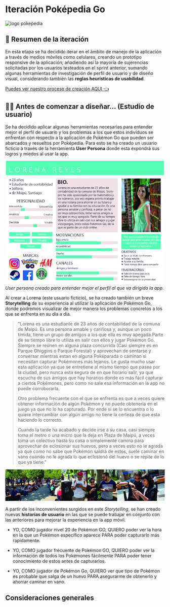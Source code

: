 # Iteración Poképedia Go

![logo pokepedia](pokepedia-logo.png)

## 📄 Resumen de la iteración 
En esta etapa se ha decidido iterar en el ámbito de manejo de la aplicación a través de medios móviles como celulares, creando un prototipo responsive de la aplicación; añadiendo así la mayoría de sujerencias solicitadas por los usuarios testeados en el sprint anterior, sumando algunas herramientas de investigación de perfil de usuario y de diseño visual, considerando también las **reglas heurísticas de usabilidad**. 

[Puedes ver nuestro proceso de creación AQUI 👈](https://github.com/ivonneflowers/SCL008-data-lovers)


## 👩👨 Antes de comenzar a diseñar... (Estudio de usuario) 

Se ha decidido aplicar algunas herramientas necesarias para entender mejor el perfil de usuario y los problemas a los que estos individuos se enfrentan con respecto a la aplicación de Pokémon Go que pueden ser abarcados y resueltos por Poképedia. 
Para esto se ha creado un usuario ficticio a través de la herramienta **User Persona** donde esta expondrá sus logros y miedos al usar la app. 

![user persona](user-persona-pokepedia.jpg)
*User persona creado para entender mejor el perfil al que va dirigido la app.*

Al crear a Lorena (este usuario ficticio), se ha creado también un breve **Storytelling** de su experiencia al utilizar la aplicación de Pokémon Go, donde podremos visualizar de mejor manera los problemas concretos a los que se enfrenta en su día a día. 


> "Lorena es una estudiante de 23 años de contabilidad de la comuna de Maipú. Es una persona amable y cariñosa y, aunque un poco tímida, tiene un grupo de amigos a los que ella es muy apegada.Parte de su tiempo libre lo utiliza en salir con ellos y jugar Pokémon Go. Siempre se reúnen en alguna plaza concurrida (Casi siempre es en Parque Ohiggins o Parque Forestal) y aprovechan de sentarse y conversar mientras estan en alguna Poképarada o caminan si necesitan capturar Pokémones más lejanos. 
Le gusta mucho usar esta aplicación ya que se entretiene al mismo tiempo que pasea por la ciudad, pero nunca esta segura de en que horario salir, ya que escucha de sus amigos que hay horarios donde es más fácil capturar a ciertos Pokémones, pero como no sale esa información en la app no puede corroborarla.
>
> Otro problema frecuente con el que se enfrenta es que a veces quiere obtener información de algún Pokémon y no puede obtenerla en el juego ya que no lo ha capturado. Por ende si se lo encuentra o lo quiere intercambiar con algún amigo no tiene la certeza de que esta haciendo lo correcto. 
>
>Cuando la tarde ha acabado y decide irse a su casa, casi siempre toma el metro o una micro que la deja en Plaza de Maipú, a veces toma un colectivo hasta su casa o simplemente camina para aprovechar de eclosionar sus huevos, pero a veces esto no le agrada ya que como no sabe que Pokémon saldrá de estos, suele caminar en vano cuando no le agrada lo que eclosionó del huevo o se repite de lo que ya tiene."

![pokemon jugadores](pokemon-go-players.jpg)

A partir de los inconvenientes surgidos en este *Storytelling*, se han creado nuevas **historias de usuario** en las que se puede trabajar en conjunto con las anteriores para mejorar la experiencia en la app móvil. 

+ YO, COMO jugador nivel 20 de Pokémon GO, QUIERO poder ver la hora en la que un Pokémon específico aparece PARA poder capturarlo más rapidamente. 

+ YO, COMO jugador frecuente de Pokémon GO, QUIERO poder ver la información de todos los Pokémones fácilmente PARA poder tener conocimiento de estos antes de capturarlos. 

+ YO, COMO jugador de Pokémon Go, QUIERO ver que tipo de Pokémon es probable que salga de un huevo PARA asegurarme de obtenerlo y ahorrar caminar en vano. 








## Consideraciones generales